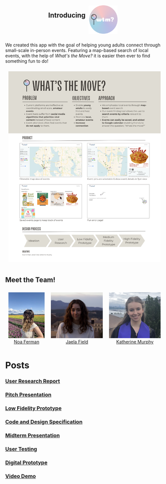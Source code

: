 <!-- ## About What's the Move? -->

<div style="display: flex; flex-wrap: nowrap; justify-content: center; text-align: center">
    <h2 style="font-weight: 400px margin: 10px; max-height: 90px"> Introducing </h2>
    <figure style="margin: 10px;">
        <img src="blog-imgs/Logo.png" alt="wtm? Logo (text with pin icon)" style="width: auto; max-height: 90px;" />
    </figure>
</div>

We created this app with the goal of helping young adults connect through small-scale in-person events. Featuring a map-based search of local events, with the help of *What's the Move?* it is easier then ever to find something fun to do!

<div style="display: flex; flex-wrap: nowrap; justify-content: center;">
    <figure style="text-align: center; margin: 10px;">
        <img src="blog-imgs/poster.png" alt="poster.png" style="width: auto; max-height: auto; object-fit: contain;" />
    </figure>
</div>

## Meet the Team!

<div style="display: flex; flex-wrap: nowrap; justify-content: center;">
    <figure style="text-align: center; margin: 10px;">
        <img src="blog-imgs/Noa.jpg" alt="Noa" style="width: auto; max-height: 200px; object-fit: contain;" />
        <figcaption><a href="https://www.linkedin.com/in/noaferman">Noa Ferman</a></figcaption>
    </figure>
    <figure style="text-align: center; margin: 10px;">
        <img src="blog-imgs/Jaela.png" alt="Jaela" style="width: auto; max-height: 200px; object-fit: contain;" />
        <figcaption><a href="https://www.linkedin.com/in/jaela-field/">Jaela Field</a></figcaption>
    </figure>
    <figure style="text-align: center; margin: 10px;">
        <img src="blog-imgs/Katherine.png" alt="Katherine" style="width: auto; max-height: 200px; object-fit: contain;" />
        <figcaption><a href="https://www.linkedin.com/in/katherine2001/">Katherine Murphy</a></figcaption>
    </figure>
</div>

# Posts

### [User Research Report](/G1.md)

### [Pitch Presentation](/G2.md)

### [Low Fidelity Prototype](/G3.md)

### [Code and Design Specification](/G4.md)

### [Midterm Presentation](/G5.md)

### [User Testing](/G6.md)

### [Digital Prototype](/G7.md)

### [Video Demo](/G8.md)